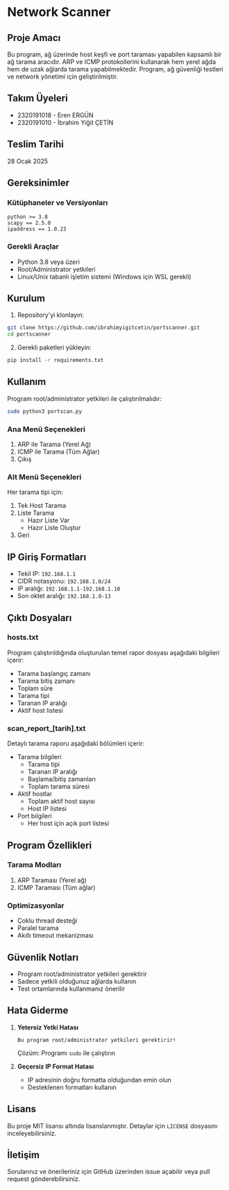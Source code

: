 # Network Scanner

## Proje Amacı
Bu program, ağ üzerinde host keşfi ve port taraması yapabilen kapsamlı bir ağ tarama aracıdır. ARP ve ICMP protokollerini kullanarak hem yerel ağda hem de uzak ağlarda tarama yapabilmektedir. Program, ağ güvenliği testleri ve network yönetimi için geliştirilmiştir.

## Takım Üyeleri
- 2320191018 - Eren ERGÜN
- 2320191010 - İbrahim Yiğit ÇETİN

## Teslim Tarihi
28 Ocak 2025

## Gereksinimler

### Kütüphaneler ve Versiyonları
```
python >= 3.8
scapy == 2.5.0
ipaddress == 1.0.23
```

### Gerekli Araçlar
- Python 3.8 veya üzeri
- Root/Administrator yetkileri
- Linux/Unix tabanlı işletim sistemi (Windows için WSL gerekli)

## Kurulum

1. Repository'yi klonlayın:
```bash
git clone https://github.com/ibrahimyigitcetin/portscanner.git
cd portscanner
```

2. Gerekli paketleri yükleyin:
```bash
pip install -r requirements.txt
```

## Kullanım

Program root/administrator yetkileri ile çalıştırılmalıdır:

```bash
sudo python3 portscan.py
```

### Ana Menü Seçenekleri

1. ARP ile Tarama (Yerel Ağ)
2. ICMP ile Tarama (Tüm Ağlar)
3. Çıkış

### Alt Menü Seçenekleri

Her tarama tipi için:
1. Tek Host Tarama
2. Liste Tarama
   - Hazır Liste Var
   - Hazır Liste Oluştur
3. Geri

## IP Giriş Formatları
- Tekil IP: `192.168.1.1`
- CIDR notasyonu: `192.168.1.0/24`
- IP aralığı: `192.168.1.1-192.168.1.10`
- Son oktet aralığı: `192.168.1.0-13`

## Çıktı Dosyaları

### hosts.txt
Program çalıştırıldığında oluşturulan temel rapor dosyası aşağıdaki bilgileri içerir:
- Tarama başlangıç zamanı
- Tarama bitiş zamanı
- Toplam süre
- Tarama tipi
- Taranan IP aralığı
- Aktif host listesi

### scan_report_[tarih].txt
Detaylı tarama raporu aşağıdaki bölümleri içerir:
- Tarama bilgileri
  - Tarama tipi
  - Taranan IP aralığı
  - Başlama/bitiş zamanları
  - Toplam tarama süresi
- Aktif hostlar
  - Toplam aktif host sayısı
  - Host IP listesi
- Port bilgileri
  - Her host için açık port listesi

## Program Özellikleri

### Tarama Modları
1. ARP Taraması (Yerel ağ)
2. ICMP Taraması (Tüm ağlar)

### Optimizasyonlar
- Çoklu thread desteği
- Paralel tarama
- Akıllı timeout mekanizması

## Güvenlik Notları
- Program root/administrator yetkileri gerektirir
- Sadece yetkili olduğunuz ağlarda kullanın
- Test ortamlarında kullanmanız önerilir

## Hata Giderme

1. **Yetersiz Yetki Hatası**
   ```
   Bu program root/administrator yetkileri gerektirir!
   ```
   Çözüm: Programı `sudo` ile çalıştırın

2. **Geçersiz IP Format Hatası**
   - IP adresinin doğru formatta olduğundan emin olun
   - Desteklenen formatları kullanın

## Lisans
Bu proje MIT lisansı altında lisanslanmıştır. Detaylar için `LICENSE` dosyasını inceleyebilirsiniz.

## İletişim
Sorularınız ve önerileriniz için GitHub üzerinden issue açabilir veya pull request gönderebilirsiniz.
